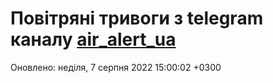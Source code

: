 # Повітряні тривоги з telegram каналу [air_alert_ua](https://t.me/air_alert_ua)

Оновлено:
неділя, 7 серпня 2022 15:00:02 +0300
